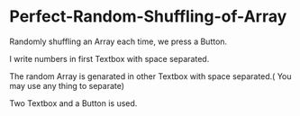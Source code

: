 Perfect-Random-Shuffling-of-Array
=================================

Randomly shuffling an Array each time, we press a Button.

I write numbers in first Textbox with space separated.

The random Array is genarated in other Textbox with space separated.( You may use any thing to separate)

Two Textbox and a Button is used.

